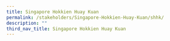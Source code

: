 ```yaml
---
title: Singapore Hokkien Huay Kuan
permalink: /stakeholders/Singapore-Hokkien-Huay-Kuan/shhk/
description: ""
third_nav_title: Singapore Hokkien Huay Kuan
---
```


